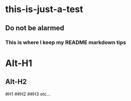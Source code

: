 # this-is-just-a-test
## Do not be alarmed
### This is where I keep my README markdown tips 

Alt-H1
======

Alt-H2
------

#H1
##H2
##H3
etc...

